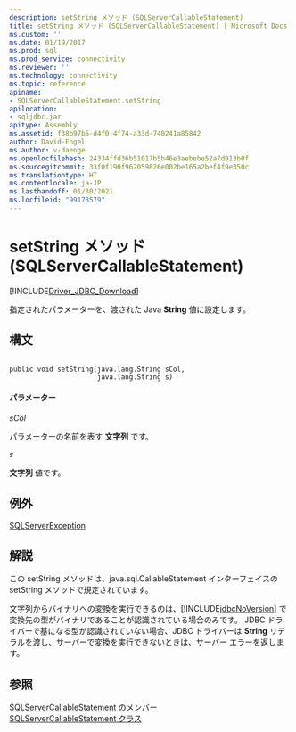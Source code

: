 ```yaml
---
description: setString メソッド (SQLServerCallableStatement)
title: setString メソッド (SQLServerCallableStatement) | Microsoft Docs
ms.custom: ''
ms.date: 01/19/2017
ms.prod: sql
ms.prod_service: connectivity
ms.reviewer: ''
ms.technology: connectivity
ms.topic: reference
apiname:
- SQLServerCallableStatement.setString
apilocation:
- sqljdbc.jar
apitype: Assembly
ms.assetid: f38b97b5-d4f0-4f74-a33d-740241a85842
author: David-Engel
ms.author: v-daenge
ms.openlocfilehash: 24334ffd36b51017b5b46e3aebebe52a7d913b0f
ms.sourcegitcommit: 33f0f190f962059826e002be165a2bef4f9e350c
ms.translationtype: HT
ms.contentlocale: ja-JP
ms.lasthandoff: 01/30/2021
ms.locfileid: "99178579"
---
```

# <a name="setstring-method-sqlservercallablestatement"></a>setString メソッド (SQLServerCallableStatement)
[!INCLUDE[Driver_JDBC_Download](../../../includes/driver_jdbc_download.md)]

  指定されたパラメーターを、渡された Java **String** 値に設定します。  
  
## <a name="syntax"></a>構文  
  
```  
  
public void setString(java.lang.String sCol,  
                      java.lang.String s)  
```  
  
#### <a name="parameters"></a>パラメーター  
 *sCol*  
  
 パラメーターの名前を表す **文字列** です。  
  
 *s*  
  
 **文字列** 値です。  
  
## <a name="exceptions"></a>例外  
 [SQLServerException](../../../connect/jdbc/reference/sqlserverexception-class.md)  
  
## <a name="remarks"></a>解説  
 この setString メソッドは、java.sql.CallableStatement インターフェイスの setString メソッドで規定されています。  
  
 文字列からバイナリへの変換を実行できるのは、[!INCLUDE[jdbcNoVersion](../../../includes/jdbcnoversion_md.md)] で変換先の型がバイナリであることが認識されている場合のみです。 JDBC ドライバーで基になる型が認識されていない場合、JDBC ドライバーは **String** リテラルを渡し、サーバーで変換を実行できないときは、サーバー エラーを返します。  
  
## <a name="see-also"></a>参照  
 [SQLServerCallableStatement のメンバー](../../../connect/jdbc/reference/sqlservercallablestatement-members.md)   
 [SQLServerCallableStatement クラス](../../../connect/jdbc/reference/sqlservercallablestatement-class.md)  
  
  
